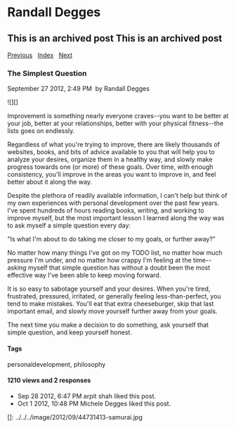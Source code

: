 # Randall Degges

## This is an archived post This is an archived post

[Previous][]   [Index][]   [Next][]

### The Simplest Question

September 27 2012, 2:49 PM  by Randall Degges

![][]

Improvement is something nearly everyone craves--you want to be better at your
job, better at your relationships, better with your physical fitness--the lists
goes on endlessly.

Regardless of what you're trying to improve, there are likely thousands of
websites, books, and bits of advice available to you that will help you to
analyze your desires, organize them in a healthy way, and slowly make progress
towards one (or more) of these goals. Over time, with enough consistency, you'll
improve in the areas you want to improve in, and feel better about it along the
way.

Despite the plethora of readily available information, I can't help but think of
my own experiences with personal development over the past few years. I've spent
hundreds of hours reading books, writing, and working to improve myself, but the
most important lesson I learned along the way was to ask myself a simple
question every day:

"Is what I'm about to do taking me closer to my goals, or further away?"

No matter how many things I've got on my TODO list, no matter how much pressure
I'm under, and no matter how crappy I'm feeling at the time--asking myself that
simple question has without a doubt been the most effective way I've been able
to keep moving forward.

It is so easy to sabotage yourself and your desires. When you're tired,
frustrated, pressured, irritated, or generally feeling less-than-perfect, you
tend to make mistakes. You'll eat that extra cheeseburger, skip that last
important email, and slowly move yourself further away from your goals.

The next time you make a decision to do something, ask yourself that simple
question, and keep yourself honest.

#### Tags

personaldevelopment, philosophy

#### 1210 views and 2 responses

-   Sep 28 2012, 6:47 PM
    arpit shah liked this post.
-   Oct 1 2012, 10:48 PM
    Michele Degges liked this post.

  [Previous]: ../../../posts/2012/09/service-oriented-side-effects.html
  [Index]: ../../../index-2.html
  [Next]: ../../../posts/2012/09/my-heroku-book-is-finished.html
  []: ../../../image/2012/09/44731413-samurai.jpg
